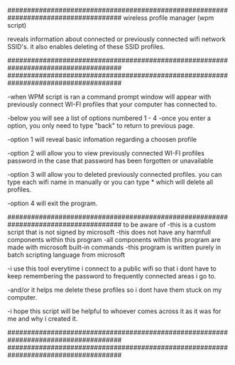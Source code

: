 #####################################################################################
wireless profile manager (wpm script) 

reveals information about connected or previously 
connected wifi network SSID's. it also enables deleting of these SSID profiles.

#####################################################################################
#####################################################################################

-when WPM script is ran a command prompt window will appear with previously connect WI-FI profiles that your computer has connected to. 


-below you will see a list of options numbered 1 - 4
-once you enter a option, you only need to type "back" to return to previous page.

-option 1 will reveal basic infomation regarding a choosen profile

-option 2 will allow you to view previously connected WI-FI profiles password in the case that password has been forgotten or unavailable 

-option 3 will allow you to deleted previously connected profiles. you can type each wifi name in manually or you can type * which will delete all profiles.

-option 4 will exit the program. 


#####################################################################################
to be aware of
-this is a custom script that is not signed by microsoft 
-this does not have any harmfull components within this program
-all components within this program are made with microsoft built-in commands 
-this program is written purely in batch scripting language from microsoft

-i use this tool everytime i connect to a public wifi so that i dont have to keep remembering the password to frequently connected areas i go to.

-and/or it helps me delete these profiles so i dont have them stuck on my computer.

-i hope this script will be helpful to whoever comes across it as it was for me and why i created it. 

#####################################################################################
#####################################################################################
